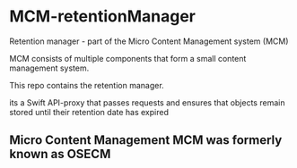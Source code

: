 # MCM-retentionManager
Retention manager - part of the Micro Content Management system (MCM)


MCM consists of multiple components that form a small content management system.

This repo contains the retention manager.

its a Swift API-proxy that passes requests and ensures that objects remain stored until their retention date has expired


##  Micro Content Management MCM was formerly known as OSECM
